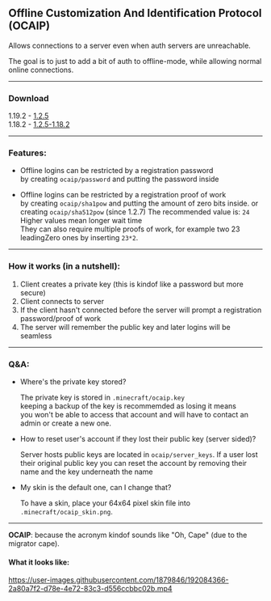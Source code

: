 ## Offline Customization And Identification Protocol (OCAIP)

Allows connections to a server even when auth servers are unreachable.

The goal is to just to add a bit of auth to offline-mode, while allowing normal online connections.


____________________________________________________

### Download

1.19.2 - [1.2.5](https://github.com/SFort/MC-OCAIP/releases/tag/r1.2.5)  
1.18.2 - [1.2.5-1.18.2](https://github.com/SFort/MC-OCAIP/releases/tag/r1.2.5)

____________________________________________________

### Features: 
- Offline logins can be restricted by a registration password  
by creating `ocaip/password` and putting the password inside

- Offline logins can be restricted by a registration proof of work  
by creating `ocaip/sha1pow` and putting the amount of zero bits inside.
or creating `ocaip/sha512pow` (since 1.2.7)
The recommended value is: `24`  
Higher values mean longer wait time  
They can also require multiple proofs of work, for example two 23 leadingZero ones by inserting `23*2`.


____________________________________________________

### How it works (in a nutshell):  
1. Client creates a private key (this is kindof like a password but more secure)
2. Client connects to server
3. If the client hasn't connected before the server will prompt a registration password/proof of work
4. The server will remember the public key and later logins will be seamless


____________________________________________________

### Q&A:
- Where's the private key stored?

  The private key is stored in `.minecraft/ocaip.key`  
keeping a backup of the key is recommemded as losing it means  
you won't be able to access that account and will have to contact an admin or create a new one.

- How to reset user's account if they lost their public key (server sided)?

  Server hosts public keys are located in `ocaip/server_keys`. If a user lost their original
public key you can reset the account by removing their name and the key underneath the name

- My skin is the default one, can I change that?

  To have a skin, place your 64x64 pixel skin file into `.minecraft/ocaip_skin.png`.  

____________________________________________________

**OCAIP**: because the acronym kindof sounds like "Oh, Cape" (due to the migrator cape).  

#### What it looks like:

https://user-images.githubusercontent.com/1879846/192084366-2a80a7f2-d78e-4e72-83c3-d556ccbbc02b.mp4

